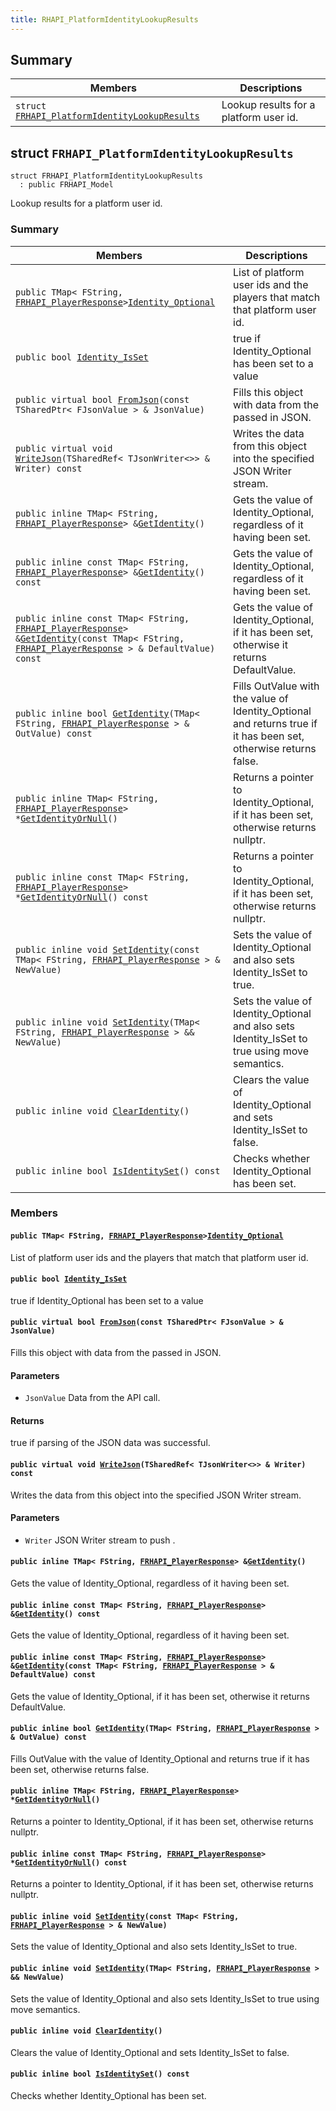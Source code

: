 ```yaml
---
title: RHAPI_PlatformIdentityLookupResults
---
```


## Summary

 Members                        | Descriptions                                
--------------------------------|---------------------------------------------
`struct `[`FRHAPI_PlatformIdentityLookupResults`](#structFRHAPI__PlatformIdentityLookupResults) | Lookup results for a platform user id.

## struct `FRHAPI_PlatformIdentityLookupResults` <a id="structFRHAPI__PlatformIdentityLookupResults"></a>

```
struct FRHAPI_PlatformIdentityLookupResults
  : public FRHAPI_Model
```

Lookup results for a platform user id.

### Summary

 Members                        | Descriptions                                
--------------------------------|---------------------------------------------
`public TMap< FString, `[`FRHAPI_PlayerResponse`](RHAPI_PlayerResponse.md#structFRHAPI__PlayerResponse)` > `[`Identity_Optional`](#structFRHAPI__PlatformIdentityLookupResults_1a770dcf050dd98432ebaf4cf67be3b31b) | List of platform user ids and the players that match that platform user id.
`public bool `[`Identity_IsSet`](#structFRHAPI__PlatformIdentityLookupResults_1a726c02e11706d55e61507f78b39c86e0) | true if Identity_Optional has been set to a value
`public virtual bool `[`FromJson`](#structFRHAPI__PlatformIdentityLookupResults_1ad09de03d12788455fa1468ddc94044f9)`(const TSharedPtr< FJsonValue > & JsonValue)` | Fills this object with data from the passed in JSON.
`public virtual void `[`WriteJson`](#structFRHAPI__PlatformIdentityLookupResults_1a93a9765b544acdda2b6a706de84624e3)`(TSharedRef< TJsonWriter<>> & Writer) const` | Writes the data from this object into the specified JSON Writer stream.
`public inline TMap< FString, `[`FRHAPI_PlayerResponse`](RHAPI_PlayerResponse.md#structFRHAPI__PlayerResponse)` > & `[`GetIdentity`](#structFRHAPI__PlatformIdentityLookupResults_1a11959a09f8ff2131a34d3a81ad51a684)`()` | Gets the value of Identity_Optional, regardless of it having been set.
`public inline const TMap< FString, `[`FRHAPI_PlayerResponse`](RHAPI_PlayerResponse.md#structFRHAPI__PlayerResponse)` > & `[`GetIdentity`](#structFRHAPI__PlatformIdentityLookupResults_1acbe9eeb085f5634eb37966a990bb3061)`() const` | Gets the value of Identity_Optional, regardless of it having been set.
`public inline const TMap< FString, `[`FRHAPI_PlayerResponse`](RHAPI_PlayerResponse.md#structFRHAPI__PlayerResponse)` > & `[`GetIdentity`](#structFRHAPI__PlatformIdentityLookupResults_1a5b8b998bc31ecc3e04d72c57a3d19296)`(const TMap< FString, `[`FRHAPI_PlayerResponse`](RHAPI_PlayerResponse.md#structFRHAPI__PlayerResponse)` > & DefaultValue) const` | Gets the value of Identity_Optional, if it has been set, otherwise it returns DefaultValue.
`public inline bool `[`GetIdentity`](#structFRHAPI__PlatformIdentityLookupResults_1a5d34c865dd67d82644989486c3ca19b6)`(TMap< FString, `[`FRHAPI_PlayerResponse`](RHAPI_PlayerResponse.md#structFRHAPI__PlayerResponse)` > & OutValue) const` | Fills OutValue with the value of Identity_Optional and returns true if it has been set, otherwise returns false.
`public inline TMap< FString, `[`FRHAPI_PlayerResponse`](RHAPI_PlayerResponse.md#structFRHAPI__PlayerResponse)` > * `[`GetIdentityOrNull`](#structFRHAPI__PlatformIdentityLookupResults_1a78662a60d3e9bf723bd3d8681dd8850c)`()` | Returns a pointer to Identity_Optional, if it has been set, otherwise returns nullptr.
`public inline const TMap< FString, `[`FRHAPI_PlayerResponse`](RHAPI_PlayerResponse.md#structFRHAPI__PlayerResponse)` > * `[`GetIdentityOrNull`](#structFRHAPI__PlatformIdentityLookupResults_1a2256a0fe1009b3b9dea514c94e1ecb3d)`() const` | Returns a pointer to Identity_Optional, if it has been set, otherwise returns nullptr.
`public inline void `[`SetIdentity`](#structFRHAPI__PlatformIdentityLookupResults_1ae94950f32b38c379ea0cee77cd2a6aaa)`(const TMap< FString, `[`FRHAPI_PlayerResponse`](RHAPI_PlayerResponse.md#structFRHAPI__PlayerResponse)` > & NewValue)` | Sets the value of Identity_Optional and also sets Identity_IsSet to true.
`public inline void `[`SetIdentity`](#structFRHAPI__PlatformIdentityLookupResults_1a12704c2cd9f8ad2ebedf51524deec9a1)`(TMap< FString, `[`FRHAPI_PlayerResponse`](RHAPI_PlayerResponse.md#structFRHAPI__PlayerResponse)` > && NewValue)` | Sets the value of Identity_Optional and also sets Identity_IsSet to true using move semantics.
`public inline void `[`ClearIdentity`](#structFRHAPI__PlatformIdentityLookupResults_1a2bf03151bdb401f2036fedafb0d6800b)`()` | Clears the value of Identity_Optional and sets Identity_IsSet to false.
`public inline bool `[`IsIdentitySet`](#structFRHAPI__PlatformIdentityLookupResults_1af2bee6e2e3c2d8a4d5aa53a3fcd49501)`() const` | Checks whether Identity_Optional has been set.

### Members

#### `public TMap< FString, `[`FRHAPI_PlayerResponse`](RHAPI_PlayerResponse.md#structFRHAPI__PlayerResponse)` > `[`Identity_Optional`](#structFRHAPI__PlatformIdentityLookupResults_1a770dcf050dd98432ebaf4cf67be3b31b) <a id="structFRHAPI__PlatformIdentityLookupResults_1a770dcf050dd98432ebaf4cf67be3b31b"></a>

List of platform user ids and the players that match that platform user id.

#### `public bool `[`Identity_IsSet`](#structFRHAPI__PlatformIdentityLookupResults_1a726c02e11706d55e61507f78b39c86e0) <a id="structFRHAPI__PlatformIdentityLookupResults_1a726c02e11706d55e61507f78b39c86e0"></a>

true if Identity_Optional has been set to a value

#### `public virtual bool `[`FromJson`](#structFRHAPI__PlatformIdentityLookupResults_1ad09de03d12788455fa1468ddc94044f9)`(const TSharedPtr< FJsonValue > & JsonValue)` <a id="structFRHAPI__PlatformIdentityLookupResults_1ad09de03d12788455fa1468ddc94044f9"></a>

Fills this object with data from the passed in JSON.

#### Parameters
* `JsonValue` Data from the API call.

#### Returns
true if parsing of the JSON data was successful.

#### `public virtual void `[`WriteJson`](#structFRHAPI__PlatformIdentityLookupResults_1a93a9765b544acdda2b6a706de84624e3)`(TSharedRef< TJsonWriter<>> & Writer) const` <a id="structFRHAPI__PlatformIdentityLookupResults_1a93a9765b544acdda2b6a706de84624e3"></a>

Writes the data from this object into the specified JSON Writer stream.

#### Parameters
* `Writer` JSON Writer stream to push .

#### `public inline TMap< FString, `[`FRHAPI_PlayerResponse`](RHAPI_PlayerResponse.md#structFRHAPI__PlayerResponse)` > & `[`GetIdentity`](#structFRHAPI__PlatformIdentityLookupResults_1a11959a09f8ff2131a34d3a81ad51a684)`()` <a id="structFRHAPI__PlatformIdentityLookupResults_1a11959a09f8ff2131a34d3a81ad51a684"></a>

Gets the value of Identity_Optional, regardless of it having been set.

#### `public inline const TMap< FString, `[`FRHAPI_PlayerResponse`](RHAPI_PlayerResponse.md#structFRHAPI__PlayerResponse)` > & `[`GetIdentity`](#structFRHAPI__PlatformIdentityLookupResults_1acbe9eeb085f5634eb37966a990bb3061)`() const` <a id="structFRHAPI__PlatformIdentityLookupResults_1acbe9eeb085f5634eb37966a990bb3061"></a>

Gets the value of Identity_Optional, regardless of it having been set.

#### `public inline const TMap< FString, `[`FRHAPI_PlayerResponse`](RHAPI_PlayerResponse.md#structFRHAPI__PlayerResponse)` > & `[`GetIdentity`](#structFRHAPI__PlatformIdentityLookupResults_1a5b8b998bc31ecc3e04d72c57a3d19296)`(const TMap< FString, `[`FRHAPI_PlayerResponse`](RHAPI_PlayerResponse.md#structFRHAPI__PlayerResponse)` > & DefaultValue) const` <a id="structFRHAPI__PlatformIdentityLookupResults_1a5b8b998bc31ecc3e04d72c57a3d19296"></a>

Gets the value of Identity_Optional, if it has been set, otherwise it returns DefaultValue.

#### `public inline bool `[`GetIdentity`](#structFRHAPI__PlatformIdentityLookupResults_1a5d34c865dd67d82644989486c3ca19b6)`(TMap< FString, `[`FRHAPI_PlayerResponse`](RHAPI_PlayerResponse.md#structFRHAPI__PlayerResponse)` > & OutValue) const` <a id="structFRHAPI__PlatformIdentityLookupResults_1a5d34c865dd67d82644989486c3ca19b6"></a>

Fills OutValue with the value of Identity_Optional and returns true if it has been set, otherwise returns false.

#### `public inline TMap< FString, `[`FRHAPI_PlayerResponse`](RHAPI_PlayerResponse.md#structFRHAPI__PlayerResponse)` > * `[`GetIdentityOrNull`](#structFRHAPI__PlatformIdentityLookupResults_1a78662a60d3e9bf723bd3d8681dd8850c)`()` <a id="structFRHAPI__PlatformIdentityLookupResults_1a78662a60d3e9bf723bd3d8681dd8850c"></a>

Returns a pointer to Identity_Optional, if it has been set, otherwise returns nullptr.

#### `public inline const TMap< FString, `[`FRHAPI_PlayerResponse`](RHAPI_PlayerResponse.md#structFRHAPI__PlayerResponse)` > * `[`GetIdentityOrNull`](#structFRHAPI__PlatformIdentityLookupResults_1a2256a0fe1009b3b9dea514c94e1ecb3d)`() const` <a id="structFRHAPI__PlatformIdentityLookupResults_1a2256a0fe1009b3b9dea514c94e1ecb3d"></a>

Returns a pointer to Identity_Optional, if it has been set, otherwise returns nullptr.

#### `public inline void `[`SetIdentity`](#structFRHAPI__PlatformIdentityLookupResults_1ae94950f32b38c379ea0cee77cd2a6aaa)`(const TMap< FString, `[`FRHAPI_PlayerResponse`](RHAPI_PlayerResponse.md#structFRHAPI__PlayerResponse)` > & NewValue)` <a id="structFRHAPI__PlatformIdentityLookupResults_1ae94950f32b38c379ea0cee77cd2a6aaa"></a>

Sets the value of Identity_Optional and also sets Identity_IsSet to true.

#### `public inline void `[`SetIdentity`](#structFRHAPI__PlatformIdentityLookupResults_1a12704c2cd9f8ad2ebedf51524deec9a1)`(TMap< FString, `[`FRHAPI_PlayerResponse`](RHAPI_PlayerResponse.md#structFRHAPI__PlayerResponse)` > && NewValue)` <a id="structFRHAPI__PlatformIdentityLookupResults_1a12704c2cd9f8ad2ebedf51524deec9a1"></a>

Sets the value of Identity_Optional and also sets Identity_IsSet to true using move semantics.

#### `public inline void `[`ClearIdentity`](#structFRHAPI__PlatformIdentityLookupResults_1a2bf03151bdb401f2036fedafb0d6800b)`()` <a id="structFRHAPI__PlatformIdentityLookupResults_1a2bf03151bdb401f2036fedafb0d6800b"></a>

Clears the value of Identity_Optional and sets Identity_IsSet to false.

#### `public inline bool `[`IsIdentitySet`](#structFRHAPI__PlatformIdentityLookupResults_1af2bee6e2e3c2d8a4d5aa53a3fcd49501)`() const` <a id="structFRHAPI__PlatformIdentityLookupResults_1af2bee6e2e3c2d8a4d5aa53a3fcd49501"></a>

Checks whether Identity_Optional has been set.

